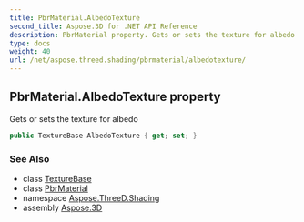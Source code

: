 ```yaml
---
title: PbrMaterial.AlbedoTexture
second_title: Aspose.3D for .NET API Reference
description: PbrMaterial property. Gets or sets the texture for albedo
type: docs
weight: 40
url: /net/aspose.threed.shading/pbrmaterial/albedotexture/
---
```

## PbrMaterial.AlbedoTexture property

Gets or sets the texture for albedo

```csharp
public TextureBase AlbedoTexture { get; set; }
```

### See Also

* class [TextureBase](../../texturebase/)
* class [PbrMaterial](../)
* namespace [Aspose.ThreeD.Shading](../../pbrmaterial/)
* assembly [Aspose.3D](../../../)


